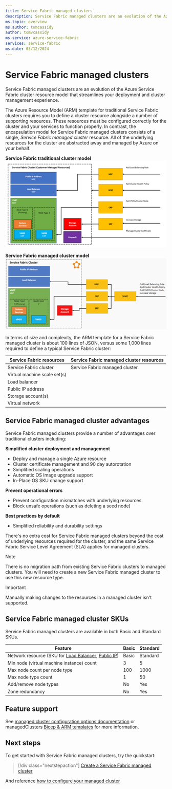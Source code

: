 ```yaml
---
title: Service Fabric managed clusters
description: Service Fabric managed clusters are an evolution of the Azure Service Fabric cluster resource model that streamlines deployment and cluster management.
ms.topic: overview
ms.author: tomcassidy
author: tomvcassidy
ms.service: azure-service-fabric
services: service-fabric
ms.date: 03/12/2024
---
```


# Service Fabric managed clusters

Service Fabric managed clusters are an evolution of the Azure Service Fabric cluster resource model that streamlines your deployment and cluster management experience.

The Azure Resource Model (ARM) template for traditional Service Fabric clusters requires you to define a cluster resource alongside a number of supporting resources. These resources must be configured correctly for the cluster and your services to function properly. In contrast, the encapsulation model for Service Fabric managed clusters consists of a single, *Service Fabric managed cluster* resource. All of the underlying resources for the cluster are abstracted away and managed by Azure on your behalf.

**Service Fabric traditional cluster model**
![Service Fabric traditional cluster model][sf-composition]

**Service Fabric managed cluster model**
![Service Fabric encapsulated cluster model][sf-encapsulation]

In terms of size and complexity, the ARM template for a Service Fabric managed cluster is about 100 lines of JSON, versus some 1,000 lines required to define a typical Service Fabric cluster:

| Service Fabric resources | Service Fabric managed cluster resources |
|----------|-----------|
| Service Fabric cluster | Service Fabric managed cluster |
| Virtual machine scale set(s) | |
| Load balancer | |
| Public IP address | |
| Storage account(s) | |
| Virtual network | |

## Service Fabric managed cluster advantages
Service Fabric managed clusters provide a number of advantages over traditional clusters including:

**Simplified cluster deployment and management**
- Deploy and manage a single Azure resource
- Cluster certificate management and 90 day autorotation
- Simplified scaling operations
- Automatic OS Image upgrade support
- In-Place OS SKU change support

**Prevent operational errors**
- Prevent configuration mismatches with underlying resources
- Block unsafe operations (such as deleting a seed node)

**Best practices by default**
- Simplified reliability and durability settings

There's no extra cost for Service Fabric managed clusters beyond the cost of underlying resources required for the cluster, and the same Service Fabric Service Level Agreement (SLA) applies for managed clusters.

> [!NOTE]
> There is no migration path from existing Service Fabric clusters to managed clusters. You will need to create a new Service Fabric managed cluster to use this new resource type.

> [!IMPORTANT]
> Manually making changes to the resources in a managed cluster isn't supported.

## Service Fabric managed cluster SKUs

Service Fabric managed clusters are available in both Basic and Standard SKUs.

| Feature | Basic | Standard |
| ------- | ----- | -------- |
| Network resource (SKU for [Load Balancer](/azure/load-balancer/skus), [Public IP](/azure/virtual-network/ip-services/public-ip-addresses)) | Basic | Standard |
| Min node (virtual machine instance) count | 3 | 5 |
| Max node count per node type | 100 | 1000 |
| Max node type count | 1 | 50 |
| Add/remove node types | No | Yes |
| Zone redundancy | No | Yes |

## Feature support

See [managed cluster configuration options documentation](how-to-managed-cluster-configuration.md) or managedClusters [Bicep & ARM templates](/azure/templates/microsoft.servicefabric/allversions) for more information.


## Next steps

To get started with Service Fabric managed clusters, try the quickstart:

> [!div class="nextstepaction"]
> [Create a Service Fabric managed cluster](quickstart-managed-cluster-template.md)

And reference [how to configure your managed cluster](how-to-managed-cluster-configuration.md)

[sf-composition]: ./media/overview-managed-cluster/sfrp-composition-resource.png
[sf-encapsulation]: ./media/overview-managed-cluster/sfrp-encapsulated-resource.png
